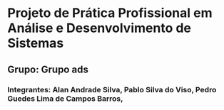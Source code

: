 # Projeto de Prática Profissional em Análise e Desenvolvimento de Sistemas
## Grupo: Grupo ads
### Integrantes: Alan Andrade Silva, Pablo Silva do Viso, Pedro Guedes Lima de Campos Barros, 
